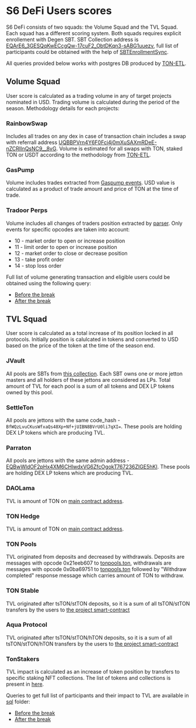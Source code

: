 # S6 DeFi Users scores

S6 DeFi consists of two squads: the Volume Squad and the TVL Squad. Each squad has a different scoring system.
Both squads requires explicit enrollement with Degen SBT. SBT Collection address is [EQArE6_3GESQqKwECcgQw-17cuF2_ObtDKqn3-sABG1uuezv](https://tonviewer.com/EQArE6_3GESQqKwECcgQw-17cuF2_ObtDKqn3-sABG1uuezv),
full list of participants could be obtained with the help of [SBTEnrollmentSync](../backends/sbt_enrollment.py).

All queries provided below works with postgres DB produced by [TON-ETL](https://github.com/re-doubt/ton-etl).

## Volume Squad

User score is calculated as a trading volume in any of target projects nominated in USD. Trading volume is calculated
during the period of the season. Methodology details for each projects:

### RainbowSwap

Includes all trades on any dex in case of transaction chain includes a swap with referrall address [UQBBPVrn4Y6F0Fci4j0mXuSAXmRDeE-nZCRIInQsNC9__8vG](https://tonviewer.com/EQBBPVrn4Y6F0Fci4j0mXuSAXmRDeE-nZCRIInQsNC9__5YD).
Volume is estimated for all swaps with TON, staked TON  or USDT according to the methodology from [TON-ETL](https://github.com/re-doubt/ton-etl/blob/main/parser/parsers/message/swap_volume.py).

### GasPump

Volume includes trades extracted from [Gaspump events](https://github.com/re-doubt/ton-etl/blob/main/parser/parsers/message/gaspump.py). USD value is calculated as a product of trade amount and price of TON at the time of trade.


### Tradoor Perps

Volume includes all changes of traders position extracted by [parser](https://github.com/re-doubt/ton-etl/blob/main/parser/parsers/message/tradoor_trades.py). Only events for specific opcodes are taken into account:
* 10 - market order to open or increase position
* 11 - limit order to open or increase position
* 12 - market order to close or decrease position
* 13 - take profit order
* 14 - stop loss order


Full list of volume generating transaction and eligible users could be obtained using the following query:
* [Before the break](sql/s6_part1_defi_volume.sql)
* [After the break](sql/s6_part2_defi_volume.sql)


## TVL Squad

User score is calculated as a total increase of its position locked in all protocols. Initially position
is calulcated in tokens and converted to USD based on the price of the token at the time of the season end.


### JVault

All pools are SBTs from [this collection](https://tonviewer.com/EQAYS3AO2NaFr5-wl1CU8QMiCxrP0OEXYn82iqnuST9FKo9I). 
Each SBT owns one or more jetton masters and all holders of these jettons are 
considered as LPs. Total amount of TVL for each pool is a sum of all tokens and DEX LP tokens owned by this pool.

### SettleTon

All pools are jettons with the same code_hash - ``BfWQzLvuCKusWfxaQs48Xp+Nf+jUIBN8BVrU0li7qXI=``. These
pools are holding DEX LP tokens which are producing TVL. 

### Parraton

All pools are jettons with the same admin address - [EQBwWldOF2pHx4XM6CHlwdxVG6ZfcOgokT767236ZIGE5hKI](https://tonviewer.com/EQBwWldOF2pHx4XM6CHlwdxVG6ZfcOgokT767236ZIGE5hKI). These
pools are holding DEX LP tokens which are producing TVL. 

###  DAOLama

TVL is amount of TON on [main contract address](https://tonviewer.com/EQCkeTvOSTBwBtP06X2BX7THj_dlX67PhgYRGuKfjWtB9FVb).

### TON Hedge

TVL is amount of TON on [main contract address](https://tonviewer.com/EQBXZo11H4wUq3azWDphoUhlV710a-7rvUsqZUGLP9tUcf37).

### TON Pools

TVL originated from deposits and decreased by withdrawals. Deposits are messages with opcode 0x21eeb607 to [tonpools.ton](https://tonviewer.com/EQA7y9QkiP4xtX_BhOpY4xgVlLM7LPcYUA4QhBHhFZeL4fTa), withdrawals are messages with opcode 0x0ba69751 to [tonpools.ton](https://tonviewer.com/EQA7y9QkiP4xtX_BhOpY4xgVlLM7LPcYUA4QhBHhFZeL4fTa) followed by "Withdraw completed" response message which carries amount of TON to withdraw.

### TON Stable

TVL originated after tsTON/stTON deposits, so it is a sum of all tsTON/stTON transfers by the users to 
[the project smart-contract](https://tonviewer.com/EQC2Bt4vwcSgCwABlOfgl75GbGuC0GpRU2GsZKqqMHu-T0gk)

### Aqua Protocol

TVL originated after tsTON/stTON/hTON deposits, so it is a sum of all tsTON/stTON/hTON transfers by the users to 
[the project smart-contract](https://tonviewer.com/EQAWDyxARSl3ol2G1RMLMwepr3v6Ter5ls3jiAlheKshgg0K)

### TonStakers

TVL impact is calculated as an increase of token position by transfers to specific staking NFT collections.
The list of tokens and collections is present in [here](https://github.com/DefiLlama/DefiLlama-Adapters/blob/5f2f78df1b47fd064ac72ec384564860c63f63c4/projects/tonstakers-token-staking/index.js#L41).


Queries to get full list of participants and their impact to TVL are available in [sql](sql/) folder:
* [Before the break](sql/s6_part1_defi_tvl.sql)
* [After the break](sql/s6_part2_defi_tvl.sql)